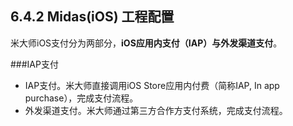 ## 6.4.2 Midas(iOS) 工程配置

米大师iOS支付分为两部分，**iOS应用内支付（IAP）**与**外发渠道支付**。

###IAP支付
+ IAP支付。米大师直接调用iOS Store应用内付费（简称IAP, In app purchase），完成支付流程。
+ 外发渠道支付。米大师通过第三方合作方支付系统，完成支付流程。